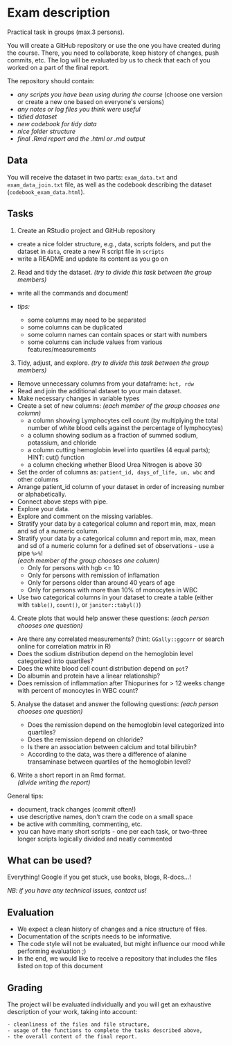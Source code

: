 # Exam description

Practical task in groups (max.3 persons).

You will create a GitHub repository or use the one you have created during the
course. There, you need to collaborate, keep history of changes, push commits,
etc. The log will be evaluated by us to check that each of you worked on a part
of the final report.

The repository should contain:

- _any scripts you have been using during the course_ (choose one version or
create a new one based on everyone's versions)
- _any notes or log files you think were useful_
- _tidied dataset_
- _new codebook for tidy data_
- _nice folder structure_
- _final .Rmd report and the .html or .md output_

## Data

You will receive the dataset in two parts: `exam_data.txt` and
`exam_data_join.txt` file, as well as the codebook describing the dataset
(`codebook_exam_data.html`).

## Tasks

1. Create an RStudio project and GitHub repository

  - create a nice folder structure, e.g., data, scripts folders, and put the
  dataset in `data`, create a new R script file in `scripts`
  - write a README and update its content as you go on

2. Read and tidy the dataset.
_(try to divide this task between the group members)_

  - write all the commands and document!
  - _tips:_
  
      - some columns may need to be separated
      - some columns can be duplicated
      - some column names can contain spaces or start with numbers
      - some columns can include values from various features/measurements

3. Tidy, adjust, and explore.
_(try to divide this task between the group members)_

  - Remove unnecessary columns from your dataframe: `hct, rdw`
  - Read and join the additional dataset to your main dataset.
  - Make necessary changes in variable types
  - Create a set of new columns:
_(each member of the group chooses one column)_
      - a column showing Lymphocytes cell count (by multiplying the total number of white blood cells against the percentage of lymphocytes)
      - a column showing sodium as a fraction of summed sodium, potassium, and chloride
      - a column cutting hemoglobin level into quartiles (4 equal parts); HINT: cut() function
      - a column checking whether Blood Urea Nitrogen is above 30
  - Set the order of columns as: `patient_id, days_of_life, un, wbc` and other columns
  - Arrange patient_id column of your dataset in order of increasing number or alphabetically.
  - Connect above steps with pipe.
  - Explore your data.
  - Explore and comment on the missing variables.
  - Stratify your data by a categorical column and report min, max, mean and sd of a numeric column.
  - Stratify your data by a categorical column and report min, max, mean and sd of a numeric column for a defined set of observations - use a pipe `%>%`!    
_(each member of the group chooses one column)_
      - Only for persons with hgb <= 10
      - Only for persons with remission of inflamation
      - Only for persons older than around 40 years of age
      - Only for persons with more than 10% of monocytes in WBC
  - Use two categorical columns in your dataset to create a table (either with
  `table()`, `count()`, or `janitor::tabyl()`)

4. Create plots that would help answer these questions:
_(each person chooses one question)_

  - Are there any correlated measurements? (hint: `GGally::ggcorr` or search
  online for correlation matrix in R)
  - Does the sodium distribution depend on the hemoglobin level categorized into quartiles?
  - Does the white blood cell count distribution depend on `pot`?
  - Do albumin and protein have a linear relationship?
  - Does remission of inflammation after Thiopurines for > 12 weeks change with percent of monocytes in WBC count?

5. Analyse the dataset and answer the following questions:
_(each person chooses one question)_

    - Does the remission depend on the hemoglobin level categorized into quartiles?
    - Does the remission depend on chloride?
    - Is there an association between calcium and total bilirubin?
    - According to the data, was there a difference of alanine transaminase between quartiles of the hemoglobin level?
    
1. Write a short report in an Rmd format.    
_(divide writing the report)_

General tips:

- document, track changes (commit often!)
- use descriptive names, don't cram the code on a small space
- be active with commiting, commenting, etc.
- you can have many short scripts - one per each task, or two-three longer 
scripts logically divided and neatly commented

## What can be used?

Everything! Google if you get stuck, use books, blogs, R-docs...!

_NB: if you have any technical issues, contact us!_

## Evaluation

- We expect a clean history of changes and a nice structure of files.
- Documentation of the scripts needs to be informative.
- The code style will not be evaluated, but might influence our mood while
performing evaluation ;)
- In the end, we would like to receive a repository that includes the files
listed on top of this document

## Grading

The project will be evaluated individually and you will get
an exhaustive description of your work, taking into account:

    - cleanliness of the files and file structure,
    - usage of the functions to complete the tasks described above,
    - the overall content of the final report.
